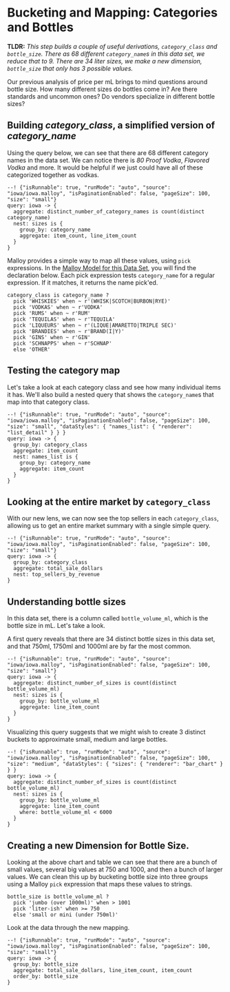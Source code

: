 # Bucketing and Mapping: Categories and Bottles

**TLDR:** *This step builds a couple of useful derivations, `category_class` and `bottle_size`.  There as 68 different `category_name`s in this data set, we reduce that to 9.  There are 34 *liter sizes*, we make a new dimension, `bottle_size` that only has 3 possible values.*

Our previous analysis of price per mL brings to mind questions around bottle size. How many different sizes do bottles come in?  Are there standards and uncommon ones?  Do vendors specialize in different bottle sizes?


## Building *category_class*, a simplified version of *category_name*

Using the query below, we can see that there are 68 different category names in the data set.  We can notice there is *80 Proof Vodka*, *Flavored Vodka* and more.  It would be helpful if we just could have all of these categorized together as vodkas.

```malloy
--! {"isRunnable": true, "runMode": "auto", "source": "iowa/iowa.malloy", "isPaginationEnabled": false, "pageSize": 100, "size": "small"}
query: iowa -> {
  aggregate: distinct_number_of_category_names is count(distinct category_name)
  nest: sizes is {
    group_by: category_name
    aggregate: item_count, line_item_count
  }
}
```

Malloy provides a simple way to map all these values, using `pick` expressions.  In the [Malloy Model for this Data Set](source.md), you will find the declaration below.  Each pick expression tests `category_name` for a regular expression.  If it matches, it returns the name pick'ed.

```malloy
category_class is category_name ?
  pick 'WHISKIES' when ~ r'(WHISK|SCOTCH|BURBON|RYE)'
  pick 'VODKAS' when ~ r'VODKA'
  pick 'RUMS' when ~ r'RUM'
  pick 'TEQUILAS' when ~ r'TEQUILA'
  pick 'LIQUEURS' when ~ r'(LIQUE|AMARETTO|TRIPLE SEC)'
  pick 'BRANDIES' when ~ r'BRAND(I|Y)'
  pick 'GINS' when ~ r'GIN'
  pick 'SCHNAPPS' when ~ r'SCHNAP'
  else 'OTHER'
```
## Testing the category map

Let's take a look at each category class and see how many individual items it has.  We'll also build a nested query that shows the `category_name`s that map into that category class.

```malloy
--! {"isRunnable": true, "runMode": "auto", "source": "iowa/iowa.malloy", "isPaginationEnabled": false, "pageSize": 100, "size": "small", "dataStyles": { "names_list": { "renderer": "list_detail" } } }
query: iowa -> {
  group_by: category_class
  aggregate: item_count
  nest: names_list is {
    group_by: category_name
    aggregate: item_count
  }
}
```
## Looking at the entire market by `category_class`

With our new lens, we can now see the top sellers in each `category_class`, allowing us to get an entire market summary with a single simple query.

```malloy
--! {"isRunnable": true, "runMode": "auto", "source": "iowa/iowa.malloy", "isPaginationEnabled": false, "pageSize": 100, "size": "small"}
query: iowa -> {
  group_by: category_class
  aggregate: total_sale_dollars
  nest: top_sellers_by_revenue
}
```

## Understanding bottle sizes
In this data set, there is a column called `bottle_volume_ml`, which is the bottle size in mL. Let's take a look.

A first query reveals that there are 34 distinct bottle sizes in this data set, and that 750ml, 1750ml and 1000ml are by far the most common.

```malloy
--! {"isRunnable": true, "runMode": "auto", "source": "iowa/iowa.malloy", "isPaginationEnabled": false, "pageSize": 100, "size": "small"}
query: iowa -> {
  aggregate: distinct_number_of_sizes is count(distinct bottle_volume_ml)
  nest: sizes is {
    group_by: bottle_volume_ml
    aggregate: line_item_count
  }
}
```

Visualizing this query suggests that we might wish to create 3 distinct buckets to approximate small, medium and large bottles.

```malloy
--! {"isRunnable": true, "runMode": "auto", "source": "iowa/iowa.malloy", "isPaginationEnabled": false, "pageSize": 100, "size": "medium", "dataStyles": { "sizes": { "renderer": "bar_chart" } } }
query: iowa -> {
  aggregate: distinct_number_of_sizes is count(distinct bottle_volume_ml)
  nest: sizes is {
    group_by: bottle_volume_ml
    aggregate: line_item_count
    where: bottle_volume_ml < 6000
  }
}
```

## Creating a new Dimension for Bottle Size.
Looking at the above chart and table we can see that there are a bunch of small values, several big values at 750 and 1000, and then a bunch of larger values.  We can clean this up by bucketing bottle size into three groups using a Malloy `pick` expression that maps these values to strings.

```malloy
bottle_size is bottle_volume_ml ?
  pick 'jumbo (over 1000ml)' when > 1001
  pick 'liter-ish' when >= 750
  else 'small or mini (under 750ml)'
```
Look at the data through the new mapping.

```malloy
--! {"isRunnable": true, "runMode": "auto", "source": "iowa/iowa.malloy", "isPaginationEnabled": false, "pageSize": 100, "size": "small"}
query: iowa -> {
  group_by: bottle_size
  aggregate: total_sale_dollars, line_item_count, item_count
  order_by: bottle_size
}
```
